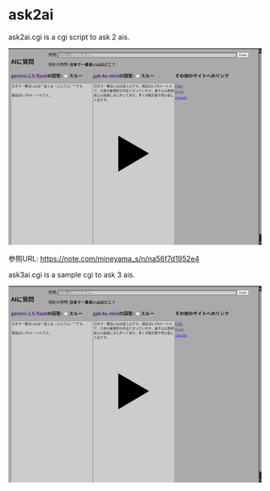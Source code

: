 # ask2ai

ask2ai.cgi is a cgi script to ask 2 ais.

[![ask2ai](https://raw.githubusercontent.com/s-mineyama/ask2ai/refs/heads/master/ask2ait.png)](https://youtube.com/shorts/-VXSqni36b0)

参照URL: https://note.com/mineyama_s/n/na56f7d1952e4

ask3ai.cgi is a sample cgi to ask 3 ais.

[![ask3ai](https://raw.githubusercontent.com/s-mineyama/ask2ai/refs/heads/master/ask2ait.png)](https://www.youtube.com/shorts/KX9Bie7_SrY)

